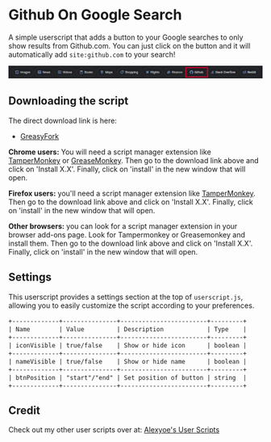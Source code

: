 # Github On Google Search

A simple userscript that adds a button to your Google searches to only show results from Github.com. You can just click on the button and it will automatically add `site:github.com` to your search!

![Img](screenshot.png)

## Downloading the script

The direct download link is here:

- [GreasyFork](https://greasyfork.org/en/scripts/462358-github-search-on-google)

**Chrome users:** You will need a script manager extension like [TamperMonkey](https://addons.mozilla.org/en-US/firefox/addon/tampermonkey/) or [GreaseMonkey](https://addons.mozilla.org/en-US/firefox/addon/greasemonkey/). Then go to the download link above and click on 'Install X.X'. Finally, click on 'install' in the new window that will open.

**Firefox users:** you'll need a script manager extension like [TamperMonkey](https://chrome.google.com/webstore/detail/tampermonkey/dhdgffkkebhmkfjojejmpbldmpobfkfo?hl=en). Then go to the download link above and click on 'Install X.X'. Finally, click on 'install' in the new window that will open.

**Other browsers:** you can look for a script manager extension in your browser add-ons page. Look for Tampermonkey or Greasemonkey and install them. Then go to the download link above and click on 'Install X.X'. Finally, click on 'install' in the new window that will open.

## Settings

This userscript provides a settings section at the top of `userscript.js`, allowing you to easily customize the script according to your preferences.

```
+-------------+---------------+------------------------+---------+
| Name        | Value         | Description            | Type    |
+-------------+---------------+------------------------+---------+
| iconVisible | true/false    | Show or hide icon      | boolean |
+-------------+---------------+------------------------+---------+
| nameVisible | true/false    | Show or hide name      | boolean |
+-------------+---------------+------------------------+---------+
| btnPosition | "start"/"end" | Set position of button | string  |
+-------------+---------------+------------------------+---------+
```

## Credit

Check out my other user scripts over at: [Alexyoe's User Scripts](https://greasyfork.org/en/users/971278-alexyoe)

